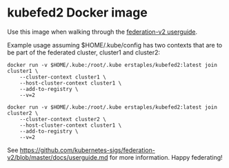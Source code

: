 # kubefed2 Docker image

Use this image when walking through the [federation-v2 userguide](https://github.com/kubernetes-sigs/federation-v2/blob/master/docs/userguide.md).

Example usage assuming $HOME/.kube/config has two contexts that are to be part of the federated cluster, cluster1 and cluster2:
```
docker run -v $HOME/.kube:/root/.kube erstaples/kubefed2:latest join cluster1 \
    --cluster-context cluster1 \
    --host-cluster-context cluster1 \
    --add-to-registry \
    --v=2

docker run -v $HOME/.kube:/root/.kube erstaples/kubefed2:latest join cluster2 \
    --cluster-context cluster2 \
    --host-cluster-context cluster1 \
    --add-to-registry \
    --v=2
```

See https://github.com/kubernetes-sigs/federation-v2/blob/master/docs/userguide.md for more information. Happy federating!
